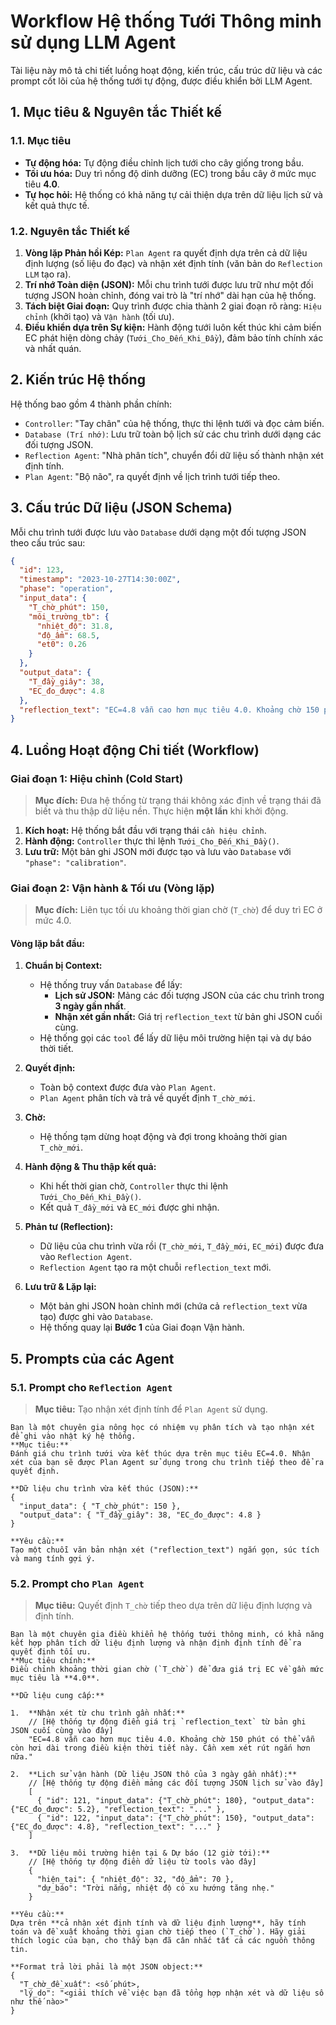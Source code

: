 # Workflow Hệ thống Tưới Thông minh sử dụng LLM Agent

Tài liệu này mô tả chi tiết luồng hoạt động, kiến trúc, cấu trúc dữ liệu và các prompt cốt lõi của hệ thống tưới tự động, được điều khiển bởi LLM Agent.

## 1. Mục tiêu & Nguyên tắc Thiết kế

### 1.1. Mục tiêu

- **Tự động hóa:** Tự động điều chỉnh lịch tưới cho cây giống trong bầu.
- **Tối ưu hóa:** Duy trì nồng độ dinh dưỡng (EC) trong bầu cây ở mức mục tiêu **4.0**.
- **Tự học hỏi:** Hệ thống có khả năng tự cải thiện dựa trên dữ liệu lịch sử và kết quả thực tế.

### 1.2. Nguyên tắc Thiết kế

1.  **Vòng lặp Phản hồi Kép:** `Plan Agent` ra quyết định dựa trên cả dữ liệu định lượng (số liệu đo đạc) và nhận xét định tính (văn bản do `Reflection LLM` tạo ra).
2.  **Trí nhớ Toàn diện (JSON):** Mỗi chu trình tưới được lưu trữ như một đối tượng JSON hoàn chỉnh, đóng vai trò là "trí nhớ" dài hạn của hệ thống.
3.  **Tách biệt Giai đoạn:** Quy trình được chia thành 2 giai đoạn rõ ràng: `Hiệu chỉnh` (khởi tạo) và `Vận hành` (tối ưu).
4.  **Điều khiển dựa trên Sự kiện:** Hành động tưới luôn kết thúc khi cảm biến EC phát hiện dòng chảy (`Tưới_Cho_Đến_Khi_Đầy`), đảm bảo tính chính xác và nhất quán.

## 2. Kiến trúc Hệ thống

Hệ thống bao gồm 4 thành phần chính:

-   `Controller`: "Tay chân" của hệ thống, thực thi lệnh tưới và đọc cảm biến.
-   `Database (Trí nhớ)`: Lưu trữ toàn bộ lịch sử các chu trình dưới dạng các đối tượng JSON.
-   `Reflection Agent`: "Nhà phân tích", chuyển đổi dữ liệu số thành nhận xét định tính.
-   `Plan Agent`: "Bộ não", ra quyết định về lịch trình tưới tiếp theo.

## 3. Cấu trúc Dữ liệu (JSON Schema)

Mỗi chu trình tưới được lưu vào `Database` dưới dạng một đối tượng JSON theo cấu trúc sau:

```json
{
  "id": 123,
  "timestamp": "2023-10-27T14:30:00Z",
  "phase": "operation",
  "input_data": {
    "T_chờ_phút": 150,
    "môi_trường_tb": {
      "nhiệt_độ": 31.8,
      "độ_ẩm": 68.5,
      "et0": 0.26
    }
  },
  "output_data": {
    "T_đầy_giây": 38,
    "EC_đo_được": 4.8
  },
  "reflection_text": "EC=4.8 vẫn cao hơn mục tiêu 4.0. Khoảng chờ 150 phút có thể vẫn còn hơi dài trong điều kiện thời tiết này. Cần xem xét rút ngắn hơn nữa."
}
```

## 4. Luồng Hoạt động Chi tiết (Workflow)

### Giai đoạn 1: Hiệu chỉnh (Cold Start)

> **Mục đích:** Đưa hệ thống từ trạng thái không xác định về trạng thái đã biết và thu thập dữ liệu nền. Thực hiện **một lần** khi khởi động.

1.  **Kích hoạt:** Hệ thống bắt đầu với trạng thái `cần hiệu chỉnh`.
2.  **Hành động:** `Controller` thực thi lệnh `Tưới_Cho_Đến_Khi_Đầy()`.
3.  **Lưu trữ:** Một bản ghi JSON mới được tạo và lưu vào `Database` với `"phase": "calibration"`.

### Giai đoạn 2: Vận hành & Tối ưu (Vòng lặp)

> **Mục đích:** Liên tục tối ưu khoảng thời gian chờ (`T_chờ`) để duy trì EC ở mức 4.0.

#### **Vòng lặp bắt đầu:**

1.  **Chuẩn bị Context:**
    *   Hệ thống truy vấn `Database` để lấy:
        *   **Lịch sử JSON:** Mảng các đối tượng JSON của các chu trình trong **3 ngày gần nhất**.
        *   **Nhận xét gần nhất:** Giá trị `reflection_text` từ bản ghi JSON cuối cùng.
    *   Hệ thống gọi các `tool` để lấy dữ liệu môi trường hiện tại và dự báo thời tiết.

2.  **Quyết định:**
    *   Toàn bộ context được đưa vào `Plan Agent`.
    *   `Plan Agent` phân tích và trả về quyết định `T_chờ_mới`.

3.  **Chờ:**
    *   Hệ thống tạm dừng hoạt động và đợi trong khoảng thời gian `T_chờ_mới`.

4.  **Hành động & Thu thập kết quả:**
    *   Khi hết thời gian chờ, `Controller` thực thi lệnh `Tưới_Cho_Đến_Khi_Đầy()`.
    *   Kết quả `T_đầy_mới` và `EC_mới` được ghi nhận.

5.  **Phản tư (Reflection):**
    *   Dữ liệu của chu trình vừa rồi (`T_chờ_mới`, `T_đầy_mới`, `EC_mới`) được đưa vào `Reflection Agent`.
    *   `Reflection Agent` tạo ra một chuỗi `reflection_text` mới.

6.  **Lưu trữ & Lặp lại:**
    *   Một bản ghi JSON hoàn chỉnh mới (chứa cả `reflection_text` vừa tạo) được ghi vào `Database`.
    *   Hệ thống quay lại **Bước 1** của Giai đoạn Vận hành.

## 5. Prompts của các Agent

### 5.1. Prompt cho `Reflection Agent`

> **Mục tiêu:** Tạo nhận xét định tính để `Plan Agent` sử dụng.

```text
Bạn là một chuyên gia nông học có nhiệm vụ phân tích và tạo nhận xét để ghi vào nhật ký hệ thống.
**Mục tiêu:**
Đánh giá chu trình tưới vừa kết thúc dựa trên mục tiêu EC=4.0. Nhận xét của bạn sẽ được Plan Agent sử dụng trong chu trình tiếp theo để ra quyết định.

**Dữ liệu chu trình vừa kết thúc (JSON):**
{
  "input_data": { "T_chờ_phút": 150 },
  "output_data": { "T_đầy_giây": 38, "EC_đo_được": 4.8 }
}

**Yêu cầu:**
Tạo một chuỗi văn bản nhận xét ("reflection_text") ngắn gọn, súc tích và mang tính gợi ý.
```

### 5.2. Prompt cho `Plan Agent`

> **Mục tiêu:** Quyết định `T_chờ` tiếp theo dựa trên dữ liệu định lượng và định tính.

```text
Bạn là một chuyên gia điều khiển hệ thống tưới thông minh, có khả năng kết hợp phân tích dữ liệu định lượng và nhận định định tính để ra quyết định tối ưu.
**Mục tiêu chính:**
Điều chỉnh khoảng thời gian chờ (`T_chờ`) để đưa giá trị EC về gần mức mục tiêu là **4.0**.

**Dữ liệu cung cấp:**

1.  **Nhận xét từ chu trình gần nhất:**
    // [Hệ thống tự động điền giá trị `reflection_text` từ bản ghi JSON cuối cùng vào đây]
    "EC=4.8 vẫn cao hơn mục tiêu 4.0. Khoảng chờ 150 phút có thể vẫn còn hơi dài trong điều kiện thời tiết này. Cần xem xét rút ngắn hơn nữa."

2.  **Lịch sử vận hành (Dữ liệu JSON thô của 3 ngày gần nhất):**
    // [Hệ thống tự động điền mảng các đối tượng JSON lịch sử vào đây]
    [
      { "id": 121, "input_data": {"T_chờ_phút": 180}, "output_data": {"EC_đo_được": 5.2}, "reflection_text": "..." },
      { "id": 122, "input_data": {"T_chờ_phút": 150}, "output_data": {"EC_đo_được": 4.8}, "reflection_text": "..." }
    ]

3.  **Dữ liệu môi trường hiện tại & Dự báo (12 giờ tới):**
    // [Hệ thống tự động điền dữ liệu từ tools vào đây]
    {
      "hiện_tại": { "nhiệt_độ": 32, "độ_ẩm": 70 },
      "dự_báo": "Trời nắng, nhiệt độ có xu hướng tăng nhẹ."
    }

**Yêu cầu:**
Dựa trên **cả nhận xét định tính và dữ liệu định lượng**, hãy tính toán và đề xuất khoảng thời gian chờ tiếp theo (`T_chờ`). Hãy giải thích logic của bạn, cho thấy bạn đã cân nhắc tất cả các nguồn thông tin.

**Format trả lời phải là một JSON object:**
{
  "T_chờ_đề_xuất": <số phút>,
  "lý_do": "<giải thích về việc bạn đã tổng hợp nhận xét và dữ liệu số như thế nào>"
}
```